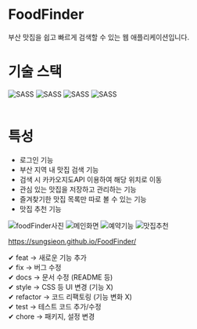 # FoodFinder<br>
부산 맛집을 쉽고 빠르게 검색할 수 있는 웹 애플리케이션입니다.<br>


# 기술 스택<br>
<img alt="SASS" src ="https://img.shields.io/badge/HTML5-E34F26.svg?&style=for-the-badge&logo=HTML5&logoColor=white"/>  <img alt="SASS" src ="https://img.shields.io/badge/CSS3-1572B6.svg?&style=for-the-badge&logo=CSS3&logoColor=white"/>  <img alt="SASS" src ="https://img.shields.io/badge/Javascript-F7DF1E.svg?&style=for-the-badge&logo=Javascript&logoColor=white"/>  <img alt="SASS" src ="https://img.shields.io/badge/React-61DAFB.svg?&style=for-the-badge&logo=React&logoColor=white"/><br><br>

# 특성<br>
- 로그인 기능
- 부산 지역 내 맛집 검색 기능
- 검색 시 카카오지도API 이용하여 해당 위치로 이동 
- 관심 있는 맛집을 저장하고 관리하는 기능
- 즐겨찾기한 맛집 목록만 따로 볼 수 있는 기능
- 맛집 추천 기능

![foodFinder사진](https://github.com/user-attachments/assets/9012b2a4-8642-40cf-bf07-ad41657bfd84)
![메인화면](https://github.com/user-attachments/assets/fc9dd148-d8e2-49c3-b617-2a30d1bd194e)
![예약기능](https://github.com/user-attachments/assets/5bc1a265-9310-4963-a38b-5666551fde49)
![맛집추천](https://github.com/user-attachments/assets/356395c2-3ddf-418a-86e5-1380292da206)




https://sungsieon.github.io/FoodFinder/


✔ feat → 새로운 기능 추가<br>
✔ fix → 버그 수정<br>
✔ docs → 문서 수정 (README 등)<br>
✔ style → CSS 등 UI 변경 (기능 X)<br>
✔ refactor → 코드 리팩토링 (기능 변화 X)<br>
✔ test → 테스트 코드 추가/수정<br>
✔ chore → 패키지, 설정 변경
